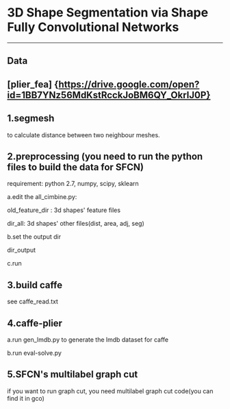 # 3D Shape Segmentation via Shape Fully Convolutional Networks
------
## Data
[plier_fea]
{https://drive.google.com/open?id=1BB7YNz56MdKstRcckJoBM6QY_OkrlJ0P}
------

## 1.segmesh
to calculate distance between two neighbour meshes.

## 2.preprocessing (you need to run the python files to build the data for SFCN)

requirement: python 2.7, numpy, scipy, sklearn

a.edit the all_cimbine.py:

old_feature_dir : 3d shapes' feature files

dir_all: 3d shapes' other files(dist, area, adj, seg)

b.set the output dir

dir_output

c.run 

## 3.build caffe 

see caffe_read.txt

## 4.caffe-plier

a.run gen_lmdb.py to generate the lmdb dataset for caffe

b.run eval-solve.py

## 5.SFCN's multilabel graph cut
if you want to run graph cut,
you need multilabel graph cut code(you can find it in gco)
